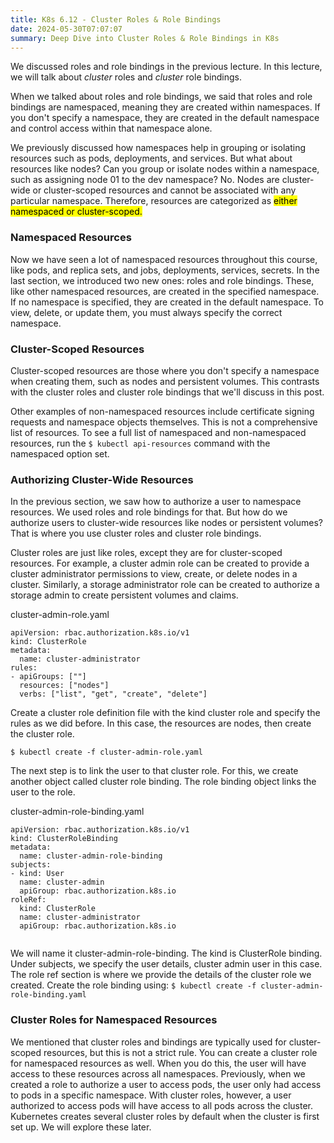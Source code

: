 ```yaml
---
title: K8s 6.12 - Cluster Roles & Role Bindings
date: 2024-05-30T07:07:07
summary: Deep Dive into Cluster Roles & Role Bindings in K8s
---
```

We discussed roles and role bindings in the previous lecture. In this lecture, we will talk about *cluster* roles and *cluster* role bindings. 

When we talked about roles and role bindings, we said that roles and role bindings are namespaced, meaning they are created within namespaces. If you don't specify a namespace, they are created in the default namespace and control access within that namespace alone. 

We previously discussed how namespaces help in grouping or isolating resources such as pods, deployments, and services. But what about resources like nodes? Can you group or isolate nodes within a namespace, such as assigning node 01 to the dev namespace? No. Nodes are cluster-wide or cluster-scoped resources and cannot be associated with any particular namespace. Therefore, resources are categorized as <mark>either namespaced or cluster-scoped.</mark>

### Namespaced Resources
Now we have seen a lot of namespaced resources throughout this course, like pods, and replica sets, and jobs, deployments, services, secrets. In the last section, we introduced two new ones: roles and role bindings. These, like other namespaced resources, are created in the specified namespace. If no namespace is specified, they are created in the default namespace. To view, delete, or update them, you must always specify the correct namespace.

### Cluster-Scoped Resources
Cluster-scoped resources are those where you don't specify a namespace when creating them, such as nodes and persistent volumes. This contrasts with the cluster roles and cluster role bindings that we'll discuss in this post. 

Other examples of non-namespaced resources include certificate signing requests and namespace objects themselves. This is not a comprehensive list of resources. To see a full list of namespaced and non-namespaced resources, run the `$ kubectl api-resources` command with the namespaced option set.

### Authorizing Cluster-Wide Resources
In the previous section, we saw how to authorize a user to namespace resources. We used roles and role bindings for that. But how do we authorize users to cluster-wide resources like nodes or persistent volumes? That is where you use cluster roles and cluster role bindings. 

Cluster roles are just like roles, except they are for cluster-scoped resources. For example, a cluster admin role can be created to provide a cluster administrator permissions to view, create, or delete nodes in a cluster. Similarly, a storage administrator role can be created to authorize a storage admin to create persistent volumes and claims.

cluster-admin-role.yaml
```
apiVersion: rbac.authorization.k8s.io/v1
kind: ClusterRole
metadata:
  name: cluster-administrator
rules:
- apiGroups: [""]
  resources: ["nodes"]
  verbs: ["list", "get", "create", "delete"]
```

Create a cluster role definition file with the kind cluster role and specify the rules as we did before. In this case, the resources are nodes, then create the cluster role. 

`$ kubectl create -f cluster-admin-role.yaml`

The next step is to link the user to that cluster role. For this, we create another object called cluster role binding. The role binding object links the user to the role. 

cluster-admin-role-binding.yaml
```
apiVersion: rbac.authorization.k8s.io/v1
kind: ClusterRoleBinding
metadata:
  name: cluster-admin-role-binding
subjects:
- kind: User
  name: cluster-admin
  apiGroup: rbac.authorization.k8s.io
roleRef:
  kind: ClusterRole
  name: cluster-administrator
  apiGroup: rbac.authorization.k8s.io
  
```
We will name it cluster-admin-role-binding. The kind is ClusterRole binding. Under subjects, we specify the user details, cluster admin user in this case. The role ref section is where we provide the details of the cluster role we created. Create the role binding using:
`$ kubectl create -f cluster-admin-role-binding.yaml`

### Cluster Roles for Namespaced Resources
  
We mentioned that cluster roles and bindings are typically used for cluster-scoped resources, but this is not a strict rule. You can create a cluster role for namespaced resources as well. When you do this, the user will have access to these resources across all namespaces. Previously, when we created a role to authorize a user to access pods, the user only had access to pods in a specific namespace. With cluster roles, however, a user authorized to access pods will have access to all pods across the cluster. Kubernetes creates several cluster roles by default when the cluster is first set up. We will explore these later.